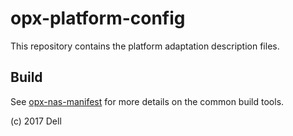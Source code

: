 # opx-platform-config
This repository contains the platform adaptation description files.

## Build
See [opx-nas-manifest](https://github.com/open-switch/opx-nas-manifest) for more details on the common build tools. 

(c) 2017 Dell
